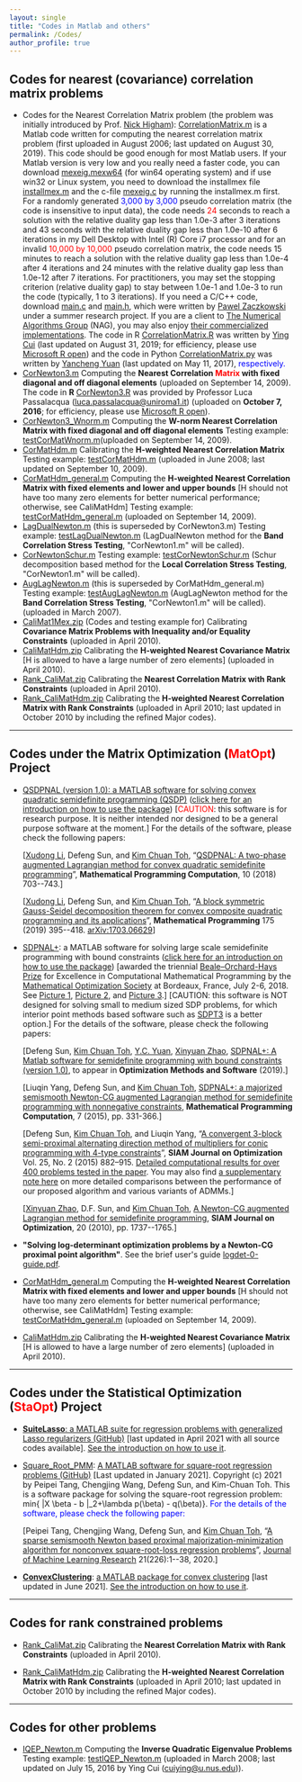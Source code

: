 ```yaml
---
layout: single
title: "Codes in Matlab and others"
permalink: /Codes/
author_profile: true
---
```


## Codes for nearest (covariance) correlation matrix problems
- Codes for the Nearest Correlation Matrix problem (the problem was initially introduced by Prof. [Nick Higham](https://www.maths.manchester.ac.uk/~higham/)):  <a href="../files/CorrelationMatrix.m" download>CorrelationMatrix.m</a> is a Matlab code written for computing the nearest correlation matrix problem (first uploaded in August 2006; last updated on August 30, 2019). This code should be good enough for most Matlab users.  If your Matlab version is very low and you really need a faster code, you can download <a href="../files/mexeig.mexw64" download>mexeig.mexw64</a> (for win64 operating system) and if use win32 or Linux system, you need to download the installmex file <a href="../files/installmex.m" download>installmex.m</a> and the c-file <a href="../files/mexeig.c" download>mexeig.c</a> by running the installmex.m first. For a randomly generated  <span style="color:blue">3,000 by 3,000</span> pseudo correlation matrix (the code is insensitive to input data), the code needs <span style="color:red">24</span> seconds to reach a solution with the relative duality gap less than 1.0e-3 after 3 iterations and 43 seconds  with the relative duality gap less than 1.0e-10 after 6 iterations in my Dell Desktop with Intel (R) Core i7 processor and for an invalid <span style="color:red">10,000 by 10,000</span> pseudo correlation matrix, the code needs 15 minutes to reach a solution with the relative duality gap less than 1.0e-4 after 4 iterations and 24 minutes with the relative duality gap less than 1.0e-12 after 7 iterations. For practitioners, you may set the stopping criterion (relative duality gap) to stay between 1.0e-1 and 1.0e-3 to run the code (typically, 1 to 3 iterations). If you need a C/C++ code, download <a href="../files/main.c" download>main.c</a> and <a href="../files/main.h" download>main.h</a>, which were written by [Pawel Zaczkowski](https://www.linkedin.com/in/pawel-zaczkowski-13a6a233/?originalSubdomain=uk) under a summer research project. If you are a client to [The Numerical Algorithms Group](https://nag.com/) (NAG), you may also enjoy [their commercialized implementations](https://nag.com/IndustryArticles/Nearest_Correlation_Matrix.pdf). The code in R <a href="../files/CorrelationMatrix.R" download>CorrelationMatrix.R</a> was written by [Ying Cui](https://sites.google.com/site/optyingcui/) (last updated on August 31, 2019; for efficiency, please use [Microsoft R open](https://mran.microsoft.com/open)) and the code in Python <a href="../files/CorrelationMatrix.py" download>CorrelationMatrix.py</a> was written by [Yancheng Yuan](https://www.polyu.edu.hk/ama/people/academic-staff/dr-yuan-yancheng/?sc_lang=en) (last updated on May 11, 2017), <span style="color:blue">respectively.</span>
-  <a href="../files/CorNewton3.m" download>CorNewton3.m</a> Computing the **Nearest Correlation <span style="color:red">Matrix</span> with fixed diagonal and off diagonal elements** (uploaded on September 14, 2009). The code in **R** <a href="../files/CorNewton3.R" download>CorNewton3.R</a> was provided by Professor Luca Passalacqua ([luca.passalacqua@uniroma1.it](mailto:luca.passalacqua@uniroma1.it)) (uploaded on **October 7, 2016**; for efficiency, please use [Microsoft R open](https://mran.microsoft.com/open)).
- <a href="../files/CorNewton3_Wnorm.m" download>CorNewton3_Wnorm.m</a> Computing the **W-norm Nearest Correlation Matrix with fixed diagonal and off diagonal elements** Testing example: <a href="../files/testCorMatWnorm.m" download>testCorMatWnorm.m</a>(uploaded on September 14, 2009).
- <a href="../files/CorMatHdm.m" download>CorMatHdm.m</a> Calibrating the **H-weighted Nearest Correlation Matrix** Testing example: <a href="../files/testCorMatHdm.m" download>testCorMatHdm.m</a> (uploaded in June 2008; last updated on September 10, 2009).
- <a href="../files/CorMatHdm_general.m" download>CorMatHdm_general.m</a> Computing the **H-weighted Nearest Correlation Matrix with fixed elements and lower and upper bounds** [H should not have too many zero elements for better numerical performance; otherwise, see CaliMatHdm] Testing example:  <a href="../files/testCorMatHdm_general.m" download>testCorMatHdm_general.m</a> (uploaded on September 14, 2009).
-  <a href="../files/LagDualNewton.m" download>LagDualNewton.m</a> (this is superseded by CorNewton3.m) Testing example: <a href="../files/testLagDualNewton.m" download>testLagDualNewton.m</a> (LagDualNewton method for the **Band Correlation Stress Testing**, "CorNewton1.m" will be called). 
- <a href="../files/CorNewtonSchur.m" download>CorNewtonSchur.m</a> Testing example: <a href="../files/testCorNewtonSchur.m" download>testCorNewtonSchur.m</a> (Schur decomposition based method for the **Local Correlation Stress Testing**, "CorNewton1.m" will be called).
- <a href="../files/AugLagNewton.m" download>AugLagNewton.m</a> (this is superseded by CorMatHdm_general.m) Testing example: <a href="../files/testAugLagNewton.m" download>testAugLagNewton.m</a> (AugLagNewton method for the **Band Correlation Stress Testing**, "CorNewton1.m" will be called). (uploaded in March 2007).
- <a href="../files/CaliMat1Mex.zip" download>CaliMat1Mex.zip</a> (Codes and testing example for) Calibrating **Covariance Matrix Problems with Inequality and/or Equality Constraints** (uploaded in April 2010).
- <a href="../files/CaliMatHdm.zip" download>CaliMatHdm.zip</a> Calibrating the **H-weighted Nearest Covariance Matrix** [H is allowed to have a large number of zero elements] (uploaded in April 2010).
- <a href="../files/Rank_CaliMat.zip" download>Rank_CaliMat.zip</a> Calibrating the **Nearest Correlation Matrix with Rank Constraints** (uploaded in April 2010).
- <a href="../files/Rank_CaliMatHdm.zip" download>Rank_CaliMatHdm.zip</a> Calibrating the **H-weighted Nearest Correlation Matrix with Rank Constraints** (uploaded in April 2010; last updated in October 2010 by including the refined Major codes).

---

## Codes under the Matrix Optimization (<span style="color:red">MatOpt</span>) Project
- [QSDPNAL (version 1.0): a MATLAB software for solving convex quadratic  semidefinite programming (QSDP)](https://github.com/MatOpt/QSDPNAL) ([click here for an introduction on how to use the package](https://blog.nus.edu.sg/mattohkc/softwares/qsdpnal/))  [<span style="color:red">CAUTION</span>: this software is for research purpose. It is neither intended nor designed to be a general purpose software at the moment.] For the details of the software, please check the following papers:
 

  [[Xudong Li](https://www.lixudong.info/), Defeng Sun, and [Kim Chuan Toh](https://blog.nus.edu.sg/mattohkc/),  “[QSDPNAL: A two-phase augmented Lagrangian method for convex quadratic semidefinite programming](https://www.polyu.edu.hk/ama/profile/dfsun/Li_et_al-2018-Mathematical_Programming_Computation.pdf)”, **Mathematical Programming Computation**, 10 (2018) 703--743.]

  [[Xudong Li](https://www.lixudong.info/), Defeng Sun, and [Kim Chuan Toh](https://blog.nus.edu.sg/mattohkc/), “[A block symmetric Gauss-Seidel decomposition theorem for convex composite quadratic programming and its applications](https://www.polyu.edu.hk/ama/profile/dfsun/Li2019_Article_ABlockSymmetricGaussSeidelDeco.pdf)”, **Mathematical Programming** 175 (2019) 395--418. [arXiv:1703.06629](https://arxiv.org/abs/1703.06629)]

- <a href="../files/SDPNAL+v1.0.zip" download>SDPNAL+</a>: a MATLAB software for solving large scale semidefinite programming with bound constraints ([click here for an introduction on how to use the package](https://blog.nus.edu.sg/mattohkc/softwares/sdpnalplus/)) [awarded the triennial [Beale–Orchard-Hays Prize](https://www.mathopt.org/?nav=boh) for Excellence in Computational Mathematical Programming by the [Mathematical Optimization Society](https://www.mathopt.org/) at Bordeaux, France, July 2-6, 2018. See [Picture 1](../files/beale-orchard_hays-award2018.jpg), [Picture 2](../files/Ceremony_BOH.jpeg), and [Picture 3](../files/BOH_MedalSunDF.jpeg).]  [CAUTION: this software is NOT designed for solving small to medium sized SDP problems, for which interior point methods based software such as [SDPT3](https://blog.nus.edu.sg/mattohkc/softwares/sdpt3/) is a better option.] For the details of the software, please check the following papers:

  [Defeng Sun, [Kim Chuan Toh](https://blog.nus.edu.sg/mattohkc/), [Y.C. Yuan](https://www.polyu.edu.hk/ama/people/academic-staff/dr-yuan-yancheng/?sc_lang=en), [Xinyuan Zhao](https://scholar.google.com/citations?user=nFG8lEYAAAAJ&hl=en), [SDPNAL+: A Matlab software for semidefinite programming with bound constraints (version 1.0)](../files/SDPNALplus-OMS-revision-2.pdf), to appear in **Optimization Methods and Software** (2019).]

  [Liuqin Yang, Defeng Sun, and [Kim Chuan Toh](https://blog.nus.edu.sg/mattohkc/), [SDPNAL+: a majorized semismooth Newton-CG augmented Lagrangian method for semidefinite programming with nonnegative constraints](../files/SDPNAL+.pdf), **Mathematical Programming Computation**, 7 (2015), pp. 331-366.]

  [Defeng Sun, [Kim Chuan Toh](https://blog.nus.edu.sg/mattohkc/), and Liuqin Yang, “[A convergent 3-block semi-proximal alternating direction method of multipliers for conic programming with 4-type constraints](../files/A%20CONVERGENT%203-BLOCK%20SEMIPROXIMALADMM2015.pdf)”, **SIAM Journal on Optimization** Vol. 25, No. 2 (2015) 882–915. [Detailed computational results for over 400 problems tested in the paper](../files/PADMM3c-full-tables.pdf). You may also find [a supplementary note here](../files/Comparing-different-ADMMs.pdf) on more detailed comparisons between the performance of our proposed algorithm and various variants of ADMMs.]

  [[Xinyuan Zhao](https://scholar.google.com/citations?user=nFG8lEYAAAAJ&hl=en), D.F. Sun, and [Kim Chuan Toh](https://blog.nus.edu.sg/mattohkc/), [A Newton-CG augmented Lagrangian method for semidefinite programming](../files/NewtonCGAugLag.pdf), **SIAM Journal on Optimization**, 20 (2010), pp. 1737--1765.]

- **"Solving log-determinant optimization problems by a Newton-CG proximal point algorithm"**. See the brief user's guide [logdet-0-guide.pdf](../files/logdet-0-guide.pdf).

- <a href="../files/CorMatHdm_general.m" download>CorMatHdm_general.m</a> Computing the **H-weighted Nearest Correlation Matrix with fixed elements and lower and upper bounds** [H should not have too many zero elements for better numerical performance; otherwise, see CaliMatHdm] Testing example: <a href="../files/testCorMatHdm_general.m" download>testCorMatHdm_general.m</a> (uploaded on September 14, 2009).

- <a href="../files/CaliMatHdm.zip" download>CaliMatHdm.zip</a> Calibrating the **H-weighted Nearest Covariance Matrix** [H is allowed to have a large number of zero elements] (uploaded in April 2010).

---

## Codes under the Statistical Optimization (<span style="color:red">StaOpt</span>) Project

- [**SuiteLasso**: a MATLAB suite for regression problems with generalized Lasso regularizers (GitHub)](https://github.com/MatOpt/SuiteLasso) [last updated in April 2021 with all source codes available]. [See the introduction on how to use it](https://github.com/MatOpt/SuiteLasso/blob/main/README.txt).

- [Square_Root_PMM](https://github.com/StatisticsLearningOPT/square_root_PMM): [A MATLAB software for square-root regression problems (GitHub)](https://github.com/StatisticsLearningOPT/square_root_PMM/blob/main/README.txt) [Last updated in January 2021]. Copyright (c) 2021 by Peipei Tang, Chengjing Wang, Defeng Sun, and Kim-Chuan Toh. This is a software package for solving the square-root regression problem:         min{ \|X \beta - b \|_2+\lambda p(\beta) - q(\beta)}. <span style="color:blue">For the details of the software, please check the following paper:</span>

  [Peipei Tang, Chengjing Wang, Defeng Sun, and [Kim Chuan Toh](https://blog.nus.edu.sg/mattohkc/),  “[A sparse semismooth Newton based proximal majorization-minimization algorithm for nonconvex square-root-loss regression problems](../files/19-247_Published.pdf)”, [Journal of Machine Learning Research](https://jmlr.org/papers/v21/19-247.html) 21(226):1--38, 2020.]

- <a href="../files/ConvexClustering.zip" download>**ConvexClustering**</a>: [a MATLAB package for convex clustering](https://blog.nus.edu.sg/mattohkc/softwares/convexclustering/) [last updated in June 2021]. [See the introduction on how to use it](https://blog.nus.edu.sg/mattohkc/softwares/convexclustering/).

---

## Codes for rank constrained problems
- <a href="../files/Rank_CaliMat.zip" download>Rank_CaliMat.zip</a> Calibrating the **Nearest Correlation Matrix with Rank Constraints** (uploaded in April 2010).

- <a href="../files/Rank_CaliMatHdm.zip" download>Rank_CaliMatHdm.zip</a> Calibrating the **H-weighted Nearest Correlation Matrix with Rank Constraints** (uploaded in April 2010; last updated in October 2010 by including the refined Major codes).

---

## Codes for other problems

- <a href="../files/IQEP_Newton.m" download>IQEP_Newton.m</a> Computing the **Inverse Quadratic Eigenvalue Problems** Testing example: <a href="../files/testIQEP_Newton.m" download>testIQEP_Newton.m</a> (uploaded in March 2008; last updated on July 15, 2016 by Ying Cui ([cuiying@u.nus.edu](mailto:cuiying@u.nus.edu))).